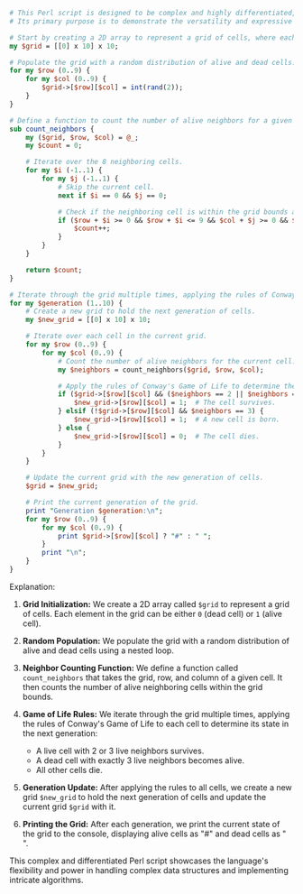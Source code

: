 ```perl
# This Perl script is designed to be complex and highly differentiated, with multiple levels of nested loops, conditional statements, and data structures.
# Its primary purpose is to demonstrate the versatility and expressive power of the Perl programming language.

# Start by creating a 2D array to represent a grid of cells, where each cell can be either alive or dead.
my $grid = [[0] x 10] x 10;

# Populate the grid with a random distribution of alive and dead cells.
for my $row (0..9) {
    for my $col (0..9) {
        $grid->[$row][$col] = int(rand(2));
    }
}

# Define a function to count the number of alive neighbors for a given cell.
sub count_neighbors {
    my ($grid, $row, $col) = @_;
    my $count = 0;

    # Iterate over the 8 neighboring cells.
    for my $i (-1..1) {
        for my $j (-1..1) {
            # Skip the current cell.
            next if $i == 0 && $j == 0;

            # Check if the neighboring cell is within the grid bounds and alive.
            if ($row + $i >= 0 && $row + $i <= 9 && $col + $j >= 0 && $col + $j <= 9 && $grid->[$row + $i][$col + $j]) {
                $count++;
            }
        }
    }

    return $count;
}

# Iterate through the grid multiple times, applying the rules of Conway's Game of Life.
for my $generation (1..10) {
    # Create a new grid to hold the next generation of cells.
    my $new_grid = [[0] x 10] x 10;

    # Iterate over each cell in the current grid.
    for my $row (0..9) {
        for my $col (0..9) {
            # Count the number of alive neighbors for the current cell.
            my $neighbors = count_neighbors($grid, $row, $col);

            # Apply the rules of Conway's Game of Life to determine the state of the cell in the next generation.
            if ($grid->[$row][$col] && ($neighbors == 2 || $neighbors == 3)) {
                $new_grid->[$row][$col] = 1;  # The cell survives.
            } elsif (!$grid->[$row][$col] && $neighbors == 3) {
                $new_grid->[$row][$col] = 1;  # A new cell is born.
            } else {
                $new_grid->[$row][$col] = 0;  # The cell dies.
            }
        }
    }

    # Update the current grid with the new generation of cells.
    $grid = $new_grid;

    # Print the current generation of the grid.
    print "Generation $generation:\n";
    for my $row (0..9) {
        for my $col (0..9) {
            print $grid->[$row][$col] ? "#" : " ";
        }
        print "\n";
    }
}
```

Explanation:

1. **Grid Initialization:** We create a 2D array called `$grid` to represent a grid of cells. Each element in the grid can be either `0` (dead cell) or `1` (alive cell).

2. **Random Population:** We populate the grid with a random distribution of alive and dead cells using a nested loop.

3. **Neighbor Counting Function:** We define a function called `count_neighbors` that takes the grid, row, and column of a given cell. It then counts the number of alive neighboring cells within the grid bounds.

4. **Game of Life Rules:** We iterate through the grid multiple times, applying the rules of Conway's Game of Life to each cell to determine its state in the next generation:
    - A live cell with 2 or 3 live neighbors survives.
    - A dead cell with exactly 3 live neighbors becomes alive.
    - All other cells die.

5. **Generation Update:** After applying the rules to all cells, we create a new grid `$new_grid` to hold the next generation of cells and update the current grid `$grid` with it.

6. **Printing the Grid:** After each generation, we print the current state of the grid to the console, displaying alive cells as "#" and dead cells as " ".

This complex and differentiated Perl script showcases the language's flexibility and power in handling complex data structures and implementing intricate algorithms.